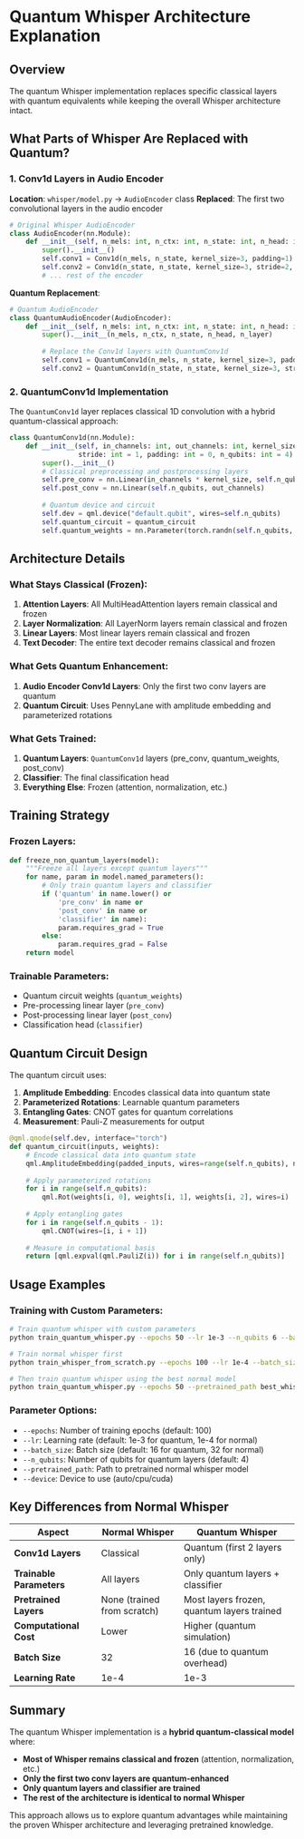 # Quantum Whisper Architecture Explanation

## Overview

The quantum Whisper implementation replaces specific classical layers with quantum equivalents while keeping the overall Whisper architecture intact.

## What Parts of Whisper Are Replaced with Quantum?

### 1. **Conv1d Layers in Audio Encoder**

**Location**: `whisper/model.py` → `AudioEncoder` class
**Replaced**: The first two convolutional layers in the audio encoder

```python
# Original Whisper AudioEncoder
class AudioEncoder(nn.Module):
    def __init__(self, n_mels: int, n_ctx: int, n_state: int, n_head: int, n_layer: int):
        super().__init__()
        self.conv1 = Conv1d(n_mels, n_state, kernel_size=3, padding=1)
        self.conv2 = Conv1d(n_state, n_state, kernel_size=3, stride=2, padding=1)
        # ... rest of the encoder
```

**Quantum Replacement**:
```python
# Quantum AudioEncoder
class QuantumAudioEncoder(AudioEncoder):
    def __init__(self, n_mels: int, n_ctx: int, n_state: int, n_head: int, n_layer: int, n_qubits: int = 4):
        super().__init__(n_mels, n_ctx, n_state, n_head, n_layer)
        
        # Replace the Conv1d layers with QuantumConv1d
        self.conv1 = QuantumConv1d(n_mels, n_state, kernel_size=3, padding=1, n_qubits=n_qubits)
        self.conv2 = QuantumConv1d(n_state, n_state, kernel_size=3, stride=2, padding=1, n_qubits=n_qubits)
```

### 2. **QuantumConv1d Implementation**

The `QuantumConv1d` layer replaces classical 1D convolution with a hybrid quantum-classical approach:

```python
class QuantumConv1d(nn.Module):
    def __init__(self, in_channels: int, out_channels: int, kernel_size: int, 
                 stride: int = 1, padding: int = 0, n_qubits: int = 4):
        super().__init__()
        # Classical preprocessing and postprocessing layers
        self.pre_conv = nn.Linear(in_channels * kernel_size, self.n_qubits)
        self.post_conv = nn.Linear(self.n_qubits, out_channels)
        
        # Quantum device and circuit
        self.dev = qml.device("default.qubit", wires=self.n_qubits)
        self.quantum_circuit = quantum_circuit
        self.quantum_weights = nn.Parameter(torch.randn(self.n_qubits, 3))
```

## Architecture Details

### **What Stays Classical (Frozen)**:
1. **Attention Layers**: All MultiHeadAttention layers remain classical and frozen
2. **Layer Normalization**: All LayerNorm layers remain classical and frozen  
3. **Linear Layers**: Most linear layers remain classical and frozen
4. **Text Decoder**: The entire text decoder remains classical and frozen

### **What Gets Quantum Enhancement**:
1. **Audio Encoder Conv1d Layers**: Only the first two conv layers are quantum
2. **Quantum Circuit**: Uses PennyLane with amplitude embedding and parameterized rotations

### **What Gets Trained**:
1. **Quantum Layers**: `QuantumConv1d` layers (pre_conv, quantum_weights, post_conv)
2. **Classifier**: The final classification head
3. **Everything Else**: Frozen (attention, normalization, etc.)

## Training Strategy

### **Frozen Layers**:
```python
def freeze_non_quantum_layers(model):
    """Freeze all layers except quantum layers"""
    for name, param in model.named_parameters():
        # Only train quantum layers and classifier
        if ('quantum' in name.lower() or 
            'pre_conv' in name or 
            'post_conv' in name or
            'classifier' in name):
            param.requires_grad = True
        else:
            param.requires_grad = False
    return model
```

### **Trainable Parameters**:
- Quantum circuit weights (`quantum_weights`)
- Pre-processing linear layer (`pre_conv`)
- Post-processing linear layer (`post_conv`) 
- Classification head (`classifier`)

## Quantum Circuit Design

The quantum circuit uses:
1. **Amplitude Embedding**: Encodes classical data into quantum state
2. **Parameterized Rotations**: Learnable quantum parameters
3. **Entangling Gates**: CNOT gates for quantum correlations
4. **Measurement**: Pauli-Z measurements for output

```python
@qml.qnode(self.dev, interface="torch")
def quantum_circuit(inputs, weights):
    # Encode classical data into quantum state
    qml.AmplitudeEmbedding(padded_inputs, wires=range(self.n_qubits), normalize=True)
    
    # Apply parameterized rotations
    for i in range(self.n_qubits):
        qml.Rot(weights[i, 0], weights[i, 1], weights[i, 2], wires=i)
    
    # Apply entangling gates
    for i in range(self.n_qubits - 1):
        qml.CNOT(wires=[i, i + 1])
    
    # Measure in computational basis
    return [qml.expval(qml.PauliZ(i)) for i in range(self.n_qubits)]
```

## Usage Examples

### **Training with Custom Parameters**:
```bash
# Train quantum whisper with custom parameters
python train_quantum_whisper.py --epochs 50 --lr 1e-3 --n_qubits 6 --batch_size 8

# Train normal whisper first
python train_whisper_from_scratch.py --epochs 100 --lr 1e-4 --batch_size 32

# Then train quantum whisper using the best normal model
python train_quantum_whisper.py --epochs 50 --pretrained_path best_whisper_val_acc.pth
```

### **Parameter Options**:
- `--epochs`: Number of training epochs (default: 100)
- `--lr`: Learning rate (default: 1e-3 for quantum, 1e-4 for normal)
- `--batch_size`: Batch size (default: 16 for quantum, 32 for normal)
- `--n_qubits`: Number of qubits for quantum layers (default: 4)
- `--pretrained_path`: Path to pretrained normal whisper model
- `--device`: Device to use (auto/cpu/cuda)

## Key Differences from Normal Whisper

| Aspect | Normal Whisper | Quantum Whisper |
|--------|----------------|-----------------|
| **Conv1d Layers** | Classical | Quantum (first 2 layers only) |
| **Trainable Parameters** | All layers | Only quantum layers + classifier |
| **Pretrained Layers** | None (trained from scratch) | Most layers frozen, quantum layers trained |
| **Computational Cost** | Lower | Higher (quantum simulation) |
| **Batch Size** | 32 | 16 (due to quantum overhead) |
| **Learning Rate** | 1e-4 | 1e-3 |

## Summary

The quantum Whisper implementation is a **hybrid quantum-classical model** where:
- **Most of Whisper remains classical and frozen** (attention, normalization, etc.)
- **Only the first two conv layers are quantum-enhanced**
- **Only quantum layers and classifier are trained**
- **The rest of the architecture is identical to normal Whisper**

This approach allows us to explore quantum advantages while maintaining the proven Whisper architecture and leveraging pretrained knowledge.
